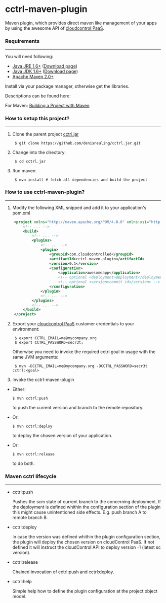 # cctrl-maven-plugin

Maven plugin, which provides direct maven like management of your apps by using the awesome API of [cloudcontrol PaaS](https://www.cloudcontrol.com/).

### Requirements
---

You will need following:

- [Java JRE 1.6+](http://www.oracle.com/technetwork/java/javase/downloads) ([Download page](http://www.oracle.com/technetwork/java/javase/downloads/jre6-downloads-1637595.html))
- [Java JDK 1.6+](http://www.oracle.com/technetwork/java/javase/downloads) ([Download page](http://www.oracle.com/technetwork/java/javase/downloads/jdk6-downloads-1637591.html))
- [Apache Maven 2.0+](http://maven.apache.org/)

Install via your package manager, otherwise get the libraries.

Descriptions can be found here:

For Maven: [Building a Project with Maven](http://maven.apache.org/run-maven/index.html)

### How to setup this project?
---

1. Clone the parent project [cctrl.jar](https://github.com/denisneuling/cctrl.jar.git)

        $ git clone https://github.com/denisneuling/cctrl.jar.git

2. Change into the directory:

        $ cd cctrl.jar

3. Run maven:

        $ mvn install # fetch all dependencies and build the project

### How to use cctrl-maven-plugin?
---

1. Modify the following XML snipped and add it to your application's pom.xml
``` xml
	<project xmlns="http://maven.apache.org/POM/4.0.0" xmlns:xsi="http://www.w3.org/2001/XMLSchema-instance" xsi:schemaLocation="http://maven.apache.org/POM/4.0.0 http://maven.apache.org/xsd/maven-4.0.0.xsd">
		<!-- ... -->
		<build>
			<!-- ... -->
			<plugins>
				<!-- ... -->
				<plugin>
					<groupId>com.cloudcontrolled</groupId>
					<artifactId>cctrl-maven-plugin</artifactId>
					<version>0.1</version>
					<configuration>
						<application>awesomeapp</application>
						<!-- optional <deployment>deployment</deployment> -->
						<!-- optional <version>commit id</version> -->
					</configuration>
				</plugin>
				<!-- ... -->
			</plugins>
			<!-- ... -->
		</build>
	</project>
```

2. Export your [cloudcontrol PaaS](https://www.cloudcontrol.com/) customer credentials to your environment:

        $ export CCTRL_EMAIL=me@mycompany.org
        $ export CCTRL_PASSWORD=secr3t;

   Otherwise you need to invoke the required cctrl goal in usage with the same JVM arguments: 
	
        $ mvn -DCCTRL_EMAIL=me@mycompany.org -DCCTRL_PASSWORD=secr3t cctrl:<goal>

3. Invoke the cctrl-maven-plugin
	
  * Either:

        $ mvn cctrl:push

    to push the current version and branch to the remote repository.

  * Or:

        $ mvn cctrl:deploy

    to deploy the chosen version of your application.

  * Or:

        $ mvn cctrl:release

    to do both.


### Maven cctrl lifecycle
---

* cctrl:push

  Pushes the scm state of current branch to the concerning deployment.
  If the deployment is defined whithin the configuration section of the plugin this might cause unintentioned side effects.
  E.g. push branch A to remote branch B.


* cctrl:deploy

  In case the version was defined whithin the plugin configuration section, the plugin will deploy the chosen version on cloudControl PaaS.
  If not defined it will instruct the cloudControl API to deploy version -1 (latest sc version).


* cctrl:release

  Chained invocation of cctrl:push and cctrl:deploy.


* cctrl:help

  Simple help how to define the plugin configuration at the project object model.
